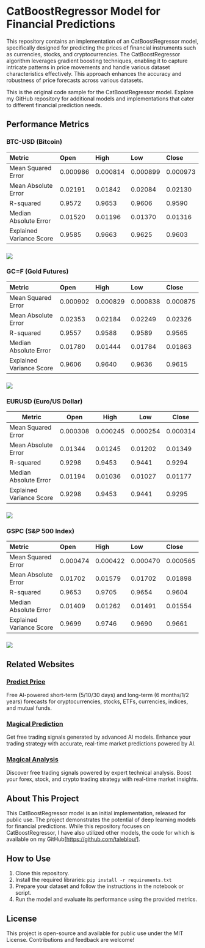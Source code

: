 # **CatBoostRegressor Model for Financial Predictions**

This repository contains an implementation of an CatBoostRegressor model, specifically designed for predicting the prices of financial instruments such as currencies, stocks, and cryptocurrencies. The CatBoostRegressor algorithm leverages gradient boosting techniques, enabling it to capture intricate patterns in price movements and handle various dataset characteristics effectively. This approach enhances the accuracy and robustness of price forecasts across various datasets.

This is the original code sample for the CatBoostRegressor model. Explore my GitHub repository for additional models and implementations that cater to different financial prediction needs.

## **Performance Metrics**

### 

### **BTC-USD (Bitcoin)**

| Metric | Open | High | Low | Close |
| :---- | :---- | :---- | :---- | :---- |
| Mean Squared Error | 0.000986 | 0.000814 | 0.000899 | 0.000973 |
| Mean Absolute Error | 0.02191 | 0.01842 | 0.02084 | 0.02130 |
| R-squared | 0.9572 | 0.9653 | 0.9606 | 0.9590 |
| Median Absolute Error | 0.01520 | 0.01196 | 0.01370 | 0.01316 |
| Explained Variance Score | 0.9585 | 0.9663 | 0.9625 | 0.9603 |

### **![][image1]**

### **GC=F (Gold Futures)**

| Metric | Open | High | Low | Close |
| :---- | :---- | :---- | :---- | :---- |
| Mean Squared Error | 0.000902 | 0.000829 | 0.000838 | 0.000875 |
| Mean Absolute Error | 0.02353 | 0.02184 | 0.02249 | 0.02326 |
| R-squared | 0.9557 | 0.9588 | 0.9589 | 0.9565 |
| Median Absolute Error | 0.01780 | 0.01444 | 0.01784 | 0.01863 |
| Explained Variance Score | 0.9606 | 0.9640 | 0.9636 | 0.9615 |

### **![][image2]**

### **EURUSD (Euro/US Dollar)**

| Metric | Open | High | Low | Close |
| ----- | ----- | ----- | ----- | ----- |
| Mean Squared Error | 0.000308 | 0.000245 | 0.000254 | 0.000314 |
| Mean Absolute Error | 0.01344 | 0.01245 | 0.01202 | 0.01349 |
| R-squared | 0.9298 | 0.9453 | 0.9441 | 0.9294 |
| Median Absolute Error | 0.01194 | 0.01036 | 0.01027 | 0.01177 |
| Explained Variance Score | 0.9298 | 0.9453 | 0.9441 | 0.9295 |
 

### **![][image3]**

### **GSPC (S\&P 500 Index)**

| Metric | Open | High | Low | Close |
| :---- | :---- | :---- | :---- | :---- |
| Mean Squared Error | 0.000474 | 0.000422 | 0.000470 | 0.000565 |
| Mean Absolute Error | 0.01702 | 0.01579 | 0.01702 | 0.01898 |
| R-squared | 0.9653 | 0.9705 | 0.9654 | 0.9604 |
| Median Absolute Error | 0.01409 | 0.01262 | 0.01491 | 0.01554 |
| Explained Variance Score | 0.9699 | 0.9746 | 0.9690 | 0.9661 |

### **![][image4]**


## **Related Websites**

### [**Predict Price**](https://predict-price.com/)

Free AI-powered short-term (5/10/30 days) and long-term (6 months/1/2 years) forecasts for cryptocurrencies, stocks, ETFs, currencies, indices, and mutual funds.

### [**Magical Prediction**](https://magicalprediction.com/)

Get free trading signals generated by advanced AI models. Enhance your trading strategy with accurate, real-time market predictions powered by AI.

### [**Magical Analysis**](https://magicalanalysis.com/)

Discover free trading signals powered by expert technical analysis. Boost your forex, stock, and crypto trading strategy with real-time market insights.

## **About This Project**

This CatBoostRegressor model is an initial implementation, released for public use. The project demonstrates the potential of deep learning models for financial predictions. While this repository focuses on CatBoostRegressor, I have also utilized other models, the code for which is available on my GitHub[https://github.com/taleblou/].

## **How to Use**

1. Clone this repository.  
2. Install the required libraries: `pip install -r requirements.txt`  
3. Prepare your dataset and follow the instructions in the notebook or script.  
4. Run the model and evaluate its performance using the provided metrics.

## **License**

This project is open-source and available for public use under the MIT License. Contributions and feedback are welcome\!

[image1]: <https://raw.githubusercontent.com/taleblou/CatBoostRegressor-Price-Prediction/refs/heads/main/Plot/catboost_BTC-USD.png>
[image2]: <https://raw.githubusercontent.com/taleblou/CatBoostRegressor-Price-Prediction/refs/heads/main/Plot/catboost_GC%3DF.png>
[image3]: <https://raw.githubusercontent.com/taleblou/CatBoostRegressor-Price-Prediction/refs/heads/main/Plot/catboost_EURUSD%3DX.png>
[image4]: <https://raw.githubusercontent.com/taleblou/CatBoostRegressor-Price-Prediction/refs/heads/main/Plot/catboost_%5EGSPC.png>
